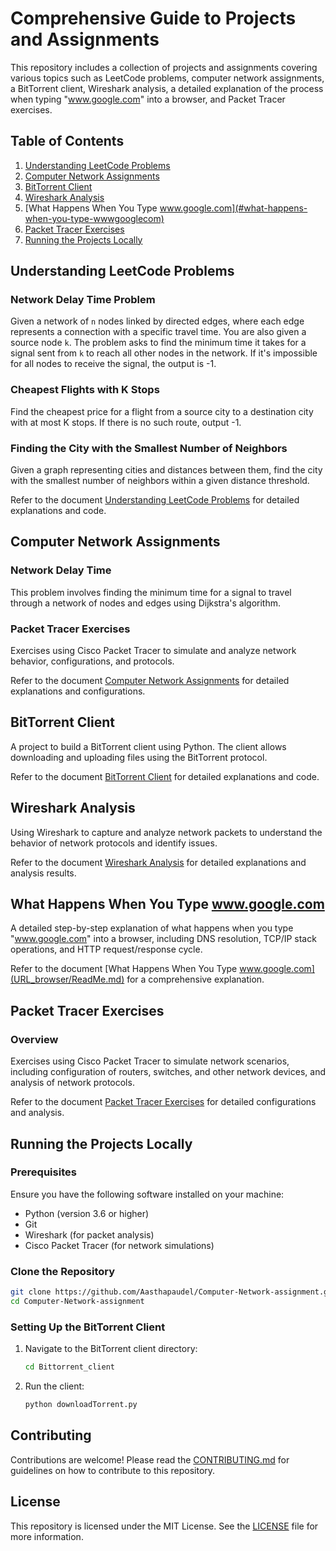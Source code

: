 
# Comprehensive Guide to Projects and Assignments

This repository includes a collection of projects and assignments covering various topics such as LeetCode problems, computer network assignments, a BitTorrent client, Wireshark analysis, a detailed explanation of the process when typing "www.google.com" into a browser, and Packet Tracer exercises.

## Table of Contents

1. [Understanding LeetCode Problems](#understanding-leetcode-problems)
2. [Computer Network Assignments](#computer-network-assignments)
3. [BitTorrent Client](#bittorrent-client)
4. [Wireshark Analysis](#wireshark-analysis)
5. [What Happens When You Type www.google.com](#what-happens-when-you-type-wwwgooglecom)
6. [Packet Tracer Exercises](#packet-tracer-exercises)
7. [Running the Projects Locally](#running-the-projects-locally)

## Understanding LeetCode Problems

### Network Delay Time Problem

Given a network of `n` nodes linked by directed edges, where each edge represents a connection with a specific travel time. You are also given a source node `k`. The problem asks to find the minimum time it takes for a signal sent from `k` to reach all other nodes in the network. If it's impossible for all nodes to receive the signal, the output is -1.

### Cheapest Flights with K Stops

Find the cheapest price for a flight from a source city to a destination city with at most K stops. If there is no such route, output -1.

### Finding the City with the Smallest Number of Neighbors

Given a graph representing cities and distances between them, find the city with the smallest number of neighbors within a given distance threshold.

Refer to the document [Understanding LeetCode Problems](Leetcode/readme.md) for detailed explanations and code.

## Computer Network Assignments

### Network Delay Time

This problem involves finding the minimum time for a signal to travel through a network of nodes and edges using Dijkstra's algorithm.

### Packet Tracer Exercises

Exercises using Cisco Packet Tracer to simulate and analyze network behavior, configurations, and protocols.

Refer to the document [Computer Network Assignments](Assignment_Details/ReadMe.md) for detailed explanations and configurations.

## BitTorrent Client

A project to build a BitTorrent client using Python. The client allows downloading and uploading files using the BitTorrent protocol.

Refer to the document [BitTorrent Client](Bittorrent_client/Readme) for detailed explanations and code.

## Wireshark Analysis

Using Wireshark to capture and analyze network packets to understand the behavior of network protocols and identify issues.

Refer to the document [Wireshark Analysis](wireshark) for detailed explanations and analysis results.

## What Happens When You Type www.google.com

A detailed step-by-step explanation of what happens when you type "www.google.com" into a browser, including DNS resolution, TCP/IP stack operations, and HTTP request/response cycle.

Refer to the document [What Happens When You Type www.google.com](URL_browser/ReadMe.md) for a comprehensive explanation.

## Packet Tracer Exercises

### Overview

Exercises using Cisco Packet Tracer to simulate network scenarios, including configuration of routers, switches, and other network devices, and analysis of network protocols.

Refer to the document [Packet Tracer Exercises](Packet_Tracer) for detailed configurations and analysis.

## Running the Projects Locally

### Prerequisites

Ensure you have the following software installed on your machine:
- Python (version 3.6 or higher)
- Git
- Wireshark (for packet analysis)
- Cisco Packet Tracer (for network simulations)

### Clone the Repository

```bash
git clone https://github.com/Aasthapaudel/Computer-Network-assignment.git
cd Computer-Network-assignment
```

### Setting Up the BitTorrent Client

1. Navigate to the BitTorrent client directory:
    ```bash
    cd Bittorrent_client
    ```

2. Run the client:
    ```bash
    python downloadTorrent.py
    ```





## Contributing

Contributions are welcome! Please read the [CONTRIBUTING.md]() for guidelines on how to contribute to this repository.

## License

This repository is licensed under the MIT License. See the [LICENSE]() file for more information.

